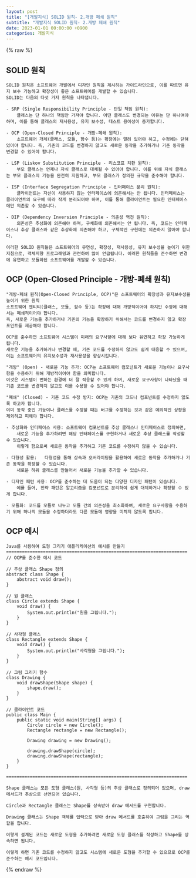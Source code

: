 ```yaml
---
layout: post
title: "[개발지식] SOLID 원칙- 2.개방 페쇄 원칙"
subtitle: "개발지식 SOLID 원칙- 2.개방 페쇄 원칙"
date: 2023-01-01 00:00:00 +0900
categories: 개발지식
---
```

{% raw %}
## SOLID 원칙  
  
	SOLID 원칙은 소프트웨어 개발에서 디자인 원칙을 제시하는 가이드라인으로, 이를 따르면 유지 보수 가능하고 확장성이 좋은 소프트웨어를 개발할 수 있습니다.  
	SOLID는 다음의 다섯 가지 원칙을 나타냅니다.  
  
	- SRP (Single Responsibility Principle - 단일 책임 원칙):  
		클래스는 단 하나의 책임만 가져야 합니다. 어떤 클래스도 변경되는 이유는 단 하나여야 하며, 이를 통해 클래스의 재사용성, 유지 보수성, 테스트 용이성이 증가합니다.  
  
	- OCP (Open-Closed Principle - 개방-폐쇄 원칙):  
		소프트웨어 개체(클래스, 모듈, 함수 등)는 확장에는 열려 있어야 하고, 수정에는 닫혀 있어야 합니다. 즉, 기존의 코드를 변경하지 않고도 새로운 동작을 추가하거나 기존 동작을 변경할 수 있어야 합니다.  
  
	- LSP (Liskov Substitution Principle - 리스코프 치환 원칙):  
		부모 클래스는 언제나 자식 클래스로 대체될 수 있어야 합니다. 이를 위해 자식 클래스는 부모 클래스의 기능을 완전히 지원하고, 부모 클래스가 정의한 규약을 준수해야 합니다.  
  
	- ISP (Interface Segregation Principle - 인터페이스 분리 원칙):  
		클라이언트는 자신이 사용하지 않는 인터페이스에 의존해서는 안 됩니다. 인터페이스는 클라이언트의 요구에 따라 작게 분리되어야 하며, 이를 통해 클라이언트는 필요한 인터페이스에만 의존할 수 있습니다.  
  
	- DIP (Dependency Inversion Principle - 의존성 역전 원칙):  
		의존성은 추상화에 의존해야 하며, 구체화에 의존해서는 안 됩니다. 즉, 코드는 인터페이스나 추상 클래스와 같은 추상화에 의존해야 하고, 구체적인 구현에는 의존하지 않아야 합니다.  
  
	이러한 SOLID 원칙들은 소프트웨어의 유연성, 확장성, 재사용성, 유지 보수성을 높이기 위한 지침으로, 객체지향 프로그래밍과 관련하여 많이 언급됩니다. 이러한 원칙들을 준수하면 변경에 유연하고 모듈화된 소프트웨어를 개발할 수 있습니다.  
  
## OCP (Open-Closed Principle - 개방-폐쇄 원칙)  
	"개방-폐쇄 원칙(Open-Closed Principle, OCP)"은 소프트웨어의 확장성과 유지보수성을 높이기 위한 원칙  
	소프트웨어 엔티티(클래스, 모듈, 함수 등)는 확장에 대해 개방적이어야 하지만 수정에 대해서는 폐쇄적이어야 합니다.  
	즉, 새로운 기능을 추가하거나 기존의 기능을 확장하기 위해서는 코드를 변경하지 않고 확장 포인트를 제공해야 합니다.  
  
	OCP를 준수하면 소프트웨어 시스템이 미래의 요구사항에 대해 보다 유연하고 확장 가능하게 됩니다.  
	새로운 기능을 추가하거나 변경할 때, 기존 코드를 수정하지 않고도 쉽게 대응할 수 있으며,  
	이는 소프트웨어의 유지보수성과 재사용성을 향상시킵니다.  
  
	"개방" (Open) - 새로운 기능 추가: OCP는 소프트웨어 컴포넌트가 새로운 기능이나 요구사항을 수용하기 위해 개방적이어야 함을 의미합니다.  
	이것은 시스템이 변하는 환경에 더 잘 적응할 수 있게 하며, 새로운 요구사항이 나타났을 때 기존 코드를 변경하지 않고도 이를 수용할 수 있어야 합니다.  
  
	"폐쇄" (Closed) - 기존 코드 수정 방지: OCP는 기존의 코드나 컴포넌트를 수정하지 않도록 하고자 합니다.  
	이미 동작 중인 기능이나 클래스를 수정할 때는 버그를 수정하는 것과 같은 예외적인 상황을 제외하고 피해야 합니다.  
  
	- 추상화와 인터페이스 사용: 소프트웨어 컴포넌트를 추상 클래스나 인터페이스로 정의하면,  
		새로운 기능을 추가하려면 해당 인터페이스를 구현하거나 새로운 추상 클래스를 작성할 수 있습니다.  
		이렇게 함으로써 새로운 동작을 추가하고 기존 코드를 수정하지 않을 수 있습니다.  
  
	- 다형성 활용: 	다형성을 통해 상속과 오버라이딩을 활용하여 새로운 동작을 추가하거나 기존 동작을 확장할 수 있습니다.  
		새로운 하위 클래스를 만들어서 새로운 기능을 추가할 수 있습니다.  
  
	- 디자인 패턴 사용: OCP를 준수하는 데 도움이 되는 다양한 디자인 패턴이 있습니다.  
		예를 들어, 전략 패턴은 알고리즘을 컴포넌트로 분리하여 쉽게 대체하거나 확장할 수 있게 합니다.  
  
	- 모듈화: 코드를 모듈로 나누고 모듈 간의 의존성을 최소화하여, 새로운 요구사항을 수용하기 위해 하나의 모듈을 수정하더라도 다른 모듈에 영향을 미치지 않도록 합니다.  
  
## OCP 예시  
  
	Java를 사용하여 도형 그리기 애플리케이션의 예시를 만들기  
	=====================================================================  
	// OCP를 준수한 예시 코드  
  
	// 추상 클래스 Shape 정의  
	abstract class Shape {  
		abstract void draw();  
	}  
  
	// 원 클래스  
	class Circle extends Shape {  
		void draw() {  
			System.out.println("원을 그립니다.");  
		}  
	}  
  
	// 사각형 클래스  
	class Rectangle extends Shape {  
		void draw() {  
			System.out.println("사각형을 그립니다.");  
		}  
	}  
  
	// 그림 그리기 함수  
	class Drawing {  
		void drawShape(Shape shape) {  
			shape.draw();  
		}  
	}  
  
	// 클라이언트 코드  
	public class Main {  
		public static void main(String[] args) {  
			Circle circle = new Circle();  
			Rectangle rectangle = new Rectangle();  
  
			Drawing drawing = new Drawing();  
  
			drawing.drawShape(circle);  
			drawing.drawShape(rectangle);  
		}  
	}  
  
	=====================================================================  
  
	Shape 클래스는 모든 도형 클래스(원, 사각형 등)의 추상 클래스로 정의되어 있으며, draw 메서드가 추상으로 선언되어 있습니다.  
  
	Circle과 Rectangle 클래스는 Shape를 상속받아 draw 메서드를 구현합니다.  
  
	Drawing 클래스는 Shape 객체를 입력으로 받아 draw 메서드를 호출하여 그림을 그리는 역할을 합니다.  
  
	이렇게 설계된 코드는 새로운 도형을 추가하려면 새로운 도형 클래스를 작성하고 Shape를 상속하면 됩니다.  
  
	이렇게 하면 기존 코드를 수정하지 않고도 시스템에 새로운 도형을 추가할 수 있으므로 OCP를 준수하는 예시 코드입니다.  

{% endraw %}
